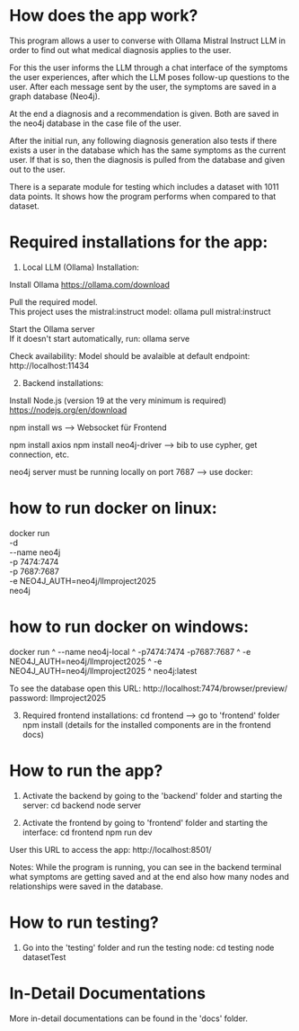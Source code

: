 # How does the app work? 
This program allows a user to converse with Ollama Mistral Instruct LLM in order to find out what medical diagnosis applies to the user. 

For this the user informs the LLM through a chat interface of the symptoms the user experiences, after which the LLM poses follow-up questions to the user. After each message sent by the user, the symptoms are saved in a graph database (Neo4j). 

At the end a diagnosis and a recommendation is given. Both are saved in the neo4j database in the case file of the user. 

After the initial run, any following diagnosis generation also tests if there exists a user in the database which has the same symptoms as the current user. If that is so, then the diagnosis is pulled from the database and given out to the user. 

There is a separate module for testing which includes a dataset with 1011 data points. It shows how the program performs when compared to that dataset.


# Required installations for the app:
1. Local LLM (Ollama) Installation:

Install Ollama 
https://ollama.com/download 

Pull the required model.<br>
This project uses the mistral:instruct model: 
ollama pull mistral:instruct

Start the Ollama server<br>
If it doesn't start automatically, run: ollama serve

Check availability: Model should be avalaible at default endpoint: http://localhost:11434 

2. Backend installations:

Install Node.js (version 19 at the very minimum is required)
https://nodejs.org/en/download

npm install ws 
--> Websocket für Frontend 

npm install axios
npm install neo4j-driver 
--> bib to use cypher, get connection, etc. 

neo4j server must be running locally on port 7687 
--> use docker:

# how to run docker on linux: 
docker run \
  -d \
  --name neo4j \
  -p 7474:7474 \
  -p 7687:7687 \
  -e NEO4J_AUTH=neo4j/llmproject2025 \
  neo4j

# how to run docker on windows:
  docker run ^
  --name neo4j-local ^
  -p7474:7474 -p7687:7687 ^
  -e NEO4J_AUTH=neo4j/llmproject2025 ^
  -e NEO4J_AUTH=neo4j/llmproject2025 ^
  neo4j:latest

To see the database open this URL: 
http://localhost:7474/browser/preview/
password: llmproject2025

3. Required frontend installations:
cd frontend
--> go to 'frontend' folder
npm install
(details for the installed components are in the frontend docs)

# How to run the app?
1. Activate the backend by going to the 'backend' folder and starting the server:
cd backend
node server

2. Activate the frontend by going to 'frontend' folder and starting the interface:
cd frontend
npm run dev

User this URL to access the app:
http://localhost:8501/

Notes:
While the program is running, you can see in the backend terminal what symptoms are getting saved and at the end also how many nodes and relationships were saved in the database.


# How to run testing?
1. Go into the 'testing' folder and run the testing node:
cd testing
node datasetTest


# In-Detail Documentations
More in-detail documentations can be found in the 'docs' folder. 

